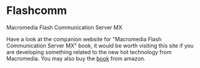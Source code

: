# Flashcomm

Macromedia Flash Communication Server MX

Have a look at the companion website for "Macromedia Flash Communication Server MX" book, it would be worth visiting this site if you are developing something related to the new hot technology from Macromedia. You may also buy the <a href="http://www.amazon.com/exec/obidos/ASIN/0735713332/103-4093787-6611831">book</a> from amazon.